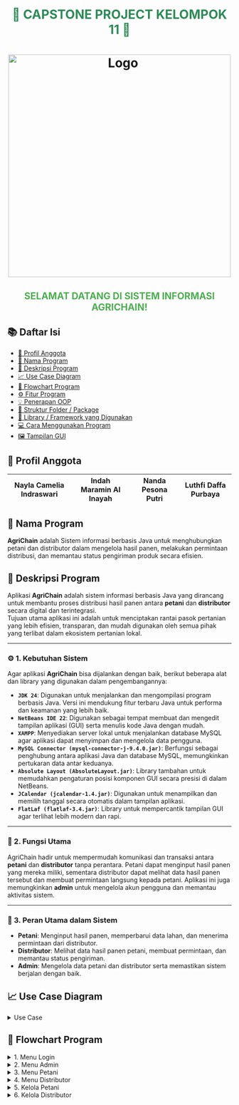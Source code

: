 <a name="top"></a>

<h1 align="center" style="color:#2e8b57;">🌾 CAPSTONE PROJECT KELOMPOK 11 🌾</h1>
<h1 align="center"><img width="500" height="500" alt="Logo" src="https://github.com/user-attachments/assets/389ffad9-6b59-4bcd-a5ee-0f45441ed1f7" />

<h2 align="center" style="color:#4CAF50;">SELAMAT DATANG DI SISTEM INFORMASI AGRICHAIN!</h2>

## 📚 Daftar Isi
- [👤 Profil Anggota](#-profil-anggota)
- [🌾 Nama Program](#-nama-program)
- [📝 Deskripsi Program](#-deskripsi-program)
- [📈 Use Case Diagram](#-use-case-diagram)
- [🔁 Flowchart Program](#-flowchart-program)
- [⚙️ Fitur Program](#️-fitur-program)
- [💡 Penerapan OOP](#-penerapan-oop)
- [📂 Struktur Folder / Package](#-struktur-folder--package)
- [🧰 Library / Framework yang Digunakan](#-library--framework-yang-digunakan)
- [💻 Cara Menggunakan Program](#-cara-menggunakan-program)
- [🖼️ Tampilan GUI](#-tampilan-gui)

## 👤 Profil Anggota
| Nayla Camelia Indraswari| Indah Maramin Al Inayah  | Nanda Pesona Putri | Luthfi Daffa Purbaya |
|-------------------------|--------------------------|--------------------|----------------------|

## 🌾 Nama Program
**AgriChain** adalah Sistem informasi berbasis Java untuk menghubungkan petani dan distributor dalam mengelola hasil panen, melakukan permintaan distribusi, dan memantau status pengiriman produk secara efisien.

## 📝 Deskripsi Program
Aplikasi **AgriChain** adalah sistem informasi berbasis Java yang dirancang untuk membantu proses distribusi hasil panen antara **petani** dan **distributor** secara digital dan terintegrasi.  
Tujuan utama aplikasi ini adalah untuk menciptakan rantai pasok pertanian yang lebih efisien, transparan, dan mudah digunakan oleh semua pihak yang terlibat dalam ekosistem pertanian lokal.  

---

### ⚙️ 1. Kebutuhan Sistem  
Agar aplikasi **AgriChain** bisa dijalankan dengan baik, berikut beberapa alat dan library yang digunakan dalam pengembangannya:  
- **`JDK 24`**: Digunakan untuk menjalankan dan mengompilasi program berbasis Java. Versi ini mendukung fitur terbaru Java untuk performa dan keamanan yang lebih baik.  
- **`NetBeans IDE 22`**: Digunakan sebagai tempat membuat dan mengedit tampilan aplikasi (GUI) serta menulis kode Java dengan mudah.  
- **`XAMPP`**: Menyediakan server lokal untuk menjalankan database MySQL agar aplikasi dapat menyimpan dan mengelola data pengguna.  
- **`MySQL Connector (mysql-connector-j-9.4.0.jar)`**: Berfungsi sebagai penghubung antara aplikasi Java dan database MySQL, memungkinkan pertukaran data antar keduanya.  
- **`Absolute Layout (AbsoluteLayout.jar)`**: Library tambahan untuk memudahkan pengaturan posisi komponen GUI secara presisi di dalam NetBeans.  
- **`JCalendar (jcalendar-1.4.jar)`**: Digunakan untuk menampilkan dan memilih tanggal secara otomatis dalam tampilan aplikasi.  
- **`FlatLaf (flatlaf-3.4.jar)`**: Library untuk mempercantik tampilan GUI agar terlihat lebih modern dan rapi.

---

### 🌾 2. Fungsi Utama  
AgriChain hadir untuk mempermudah komunikasi dan transaksi antara **petani** dan **distributor** tanpa perantara. Petani dapat menginput hasil panen yang mereka miliki, sementara distributor dapat melihat data hasil panen tersebut dan membuat permintaan langsung kepada petani. Aplikasi ini juga memungkinkan **admin** untuk mengelola akun pengguna dan memantau aktivitas sistem.

---

### 👥 3. Peran Utama dalam Sistem  
- **Petani**: Menginput hasil panen, memperbarui data lahan, dan menerima permintaan dari distributor.  
- **Distributor**: Melihat data hasil panen petani, membuat permintaan, dan memantau status pengiriman.  
- **Admin**: Mengelola data petani dan distributor serta memastikan sistem berjalan dengan baik.  

## 📈 Use Case Diagram

<details>
  <summary>Use Case</summary>
  <img src="https://github.com/user-attachments/assets/9f2fd37f-f0e6-49bc-ae39-efd53b1bf775" alt="">
</details>

## 🔁 Flowchart Program

<details>
  <summary>1. Menu Login</summary>
  <img src="https://github.com/user-attachments/assets/6a69e964-6f37-4c1c-a6d1-67eb5ade2ec7" alt="">
</details>

<details>
  <summary>2. Menu Admin</summary>
  <img src="https://github.com/user-attachments/assets/524d32cc-25cc-4da0-a4c4-18c6d00976e6" alt="">
</details>

<details>
  <summary>3. Menu Petani</summary>
  <img src="https://github.com/user-attachments/assets/9a95e796-88e3-4d7a-bc96-31b742cb8387" alt="">
</details>

<details>
  <summary>4. Menu Distributor</summary>
  <img src="https://github.com/user-attachments/assets/c71d27c9-f557-4d96-83f2-84302b8c3807" alt="">
</details>

<details>
  <summary>5. Kelola Petani</summary>
  <img src="https://github.com/user-attachments/assets/7f001eee-0b0e-4244-bb0f-920877927d6e" alt="">
</details>

<details>
  <summary>6. Kelola Distributor</summary>
  <img src="https://github.com/user-attachments/assets/b25bf5f2-a828-4acf-abfd-986899e7022b" alt="">
</details>

